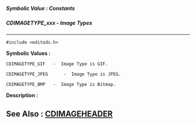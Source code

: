 ##### Symbolic Value : Constants
##### CDIMAGETYPE_xxx - Image Types
---
```
#include <editods.h>
```

**Symbolic Values :**

	CDIMAGETYPE_GIF	  -  Image Type is GIF.

	CDIMAGETYPE_JPEG	  -  Image Type is JPEG.

	CDIMAGETYPE_BMP	  -  Image Type is Bitmap.


**Description :**




**See Also :**
[CDIMAGEHEADER](/domino-c-api-docs/reference/Data/CDIMAGEHEADER)
---
